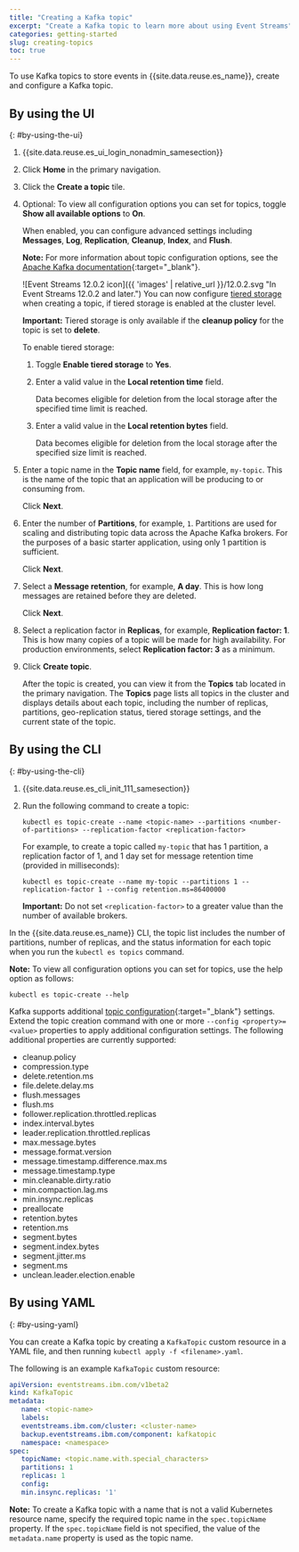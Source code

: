 ```yaml
---
title: "Creating a Kafka topic"
excerpt: "Create a Kafka topic to learn more about using Event Streams"
categories: getting-started
slug: creating-topics
toc: true
---
```


To use Kafka topics to store events in {{site.data.reuse.es_name}}, create and configure a Kafka topic.

## By using the UI
{: #by-using-the-ui}

1. {{site.data.reuse.es_ui_login_nonadmin_samesection}}
2. Click **Home** in the primary navigation.
3. Click the **Create a topic** tile.
4. Optional: To view all configuration options you can set for topics, toggle **Show all available options** to **On**. 

   When enabled, you can configure advanced settings including **Messages**, **Log**, **Replication**, **Cleanup**, **Index**, and **Flush**.
   
   **Note:** For more information about topic configuration options, see the [Apache Kafka documentation](https://kafka.apache.org/40/documentation/#topicconfigs){:target="_blank"}.

   ![Event Streams 12.0.2 icon]({{ 'images' | relative_url }}/12.0.2.svg "In Event Streams 12.0.2 and later.") You can now configure [tiered storage](../../installing/configuring/#tiered-storage) when creating a topic, if tiered storage is enabled at the cluster level.

   **Important:** Tiered storage is only available if the **cleanup policy** for the topic is set to **delete**.

   To enable tiered storage:  

   1. Toggle **Enable tiered storage** to **Yes**.  
   2. Enter a valid value in the **Local retention time** field.

      Data becomes eligible for deletion from the local storage after the specified time limit is reached.  
   3. Enter a valid value in the **Local retention bytes** field.

      Data becomes eligible for deletion from the local storage after the specified size limit is reached.  
5. Enter a topic name in the **Topic name** field, for example, `my-topic`.
   This is the name of the topic that an application will be producing to or consuming from.

   Click **Next**.
6. Enter the number of **Partitions**, for example, `1`.
   Partitions are used for scaling and distributing topic data across the Apache Kafka brokers.
   For the purposes of a basic starter application, using only 1 partition is sufficient.

   Click **Next**.
7. Select a **Message retention**, for example, **A day**.
   This is how long messages are retained before they are deleted.

   Click **Next**.
8. Select a replication factor in **Replicas**, for example, **Replication factor: 1**.
   This is how many copies of a topic will be made for high availability. For production environments, select **Replication factor: 3** as a minimum.

9. Click **Create topic**.

   After the topic is created, you can view it from the **Topics** tab located in the primary navigation. The **Topics** page lists all topics in the cluster and displays details about each topic, including the number of replicas, partitions, geo-replication status, tiered storage settings, and the current state of the topic.

## By using the CLI
{: #by-using-the-cli}

1. {{site.data.reuse.es_cli_init_111_samesection}}

2. Run the following command to create a topic:

   ```shell
   kubectl es topic-create --name <topic-name> --partitions <number-of-partitions> --replication-factor <replication-factor>
   ```

   For example, to create a topic called `my-topic` that has 1 partition, a replication factor of 1, and 1 day set for message retention time (provided in milliseconds):

   ```shell
   kubectl es topic-create --name my-topic --partitions 1 --replication-factor 1 --config retention.ms=86400000
   ```

   **Important:** Do not set `<replication-factor>` to a greater value than the number of available brokers.

 In the {{site.data.reuse.es_name}} CLI, the topic list includes the number of partitions, number of replicas, and the status information for each topic when you run the `kubectl es topics` command.

**Note:** To view all configuration options you can set for topics, use the help option as follows: 

```shell
kubectl es topic-create --help
```

Kafka supports additional [topic configuration](https://kafka.apache.org/40/documentation/#topicconfigs){:target="_blank"} settings. Extend the topic creation command with one or more `--config <property>=<value>` properties to apply additional configuration settings. The following additional properties are currently supported:

* cleanup.policy
* compression.type
* delete.retention.ms
* file.delete.delay.ms
* flush.messages
* flush.ms
* follower.replication.throttled.replicas
* index.interval.bytes
* leader.replication.throttled.replicas
* max.message.bytes
* message.format.version
* message.timestamp.difference.max.ms
* message.timestamp.type
* min.cleanable.dirty.ratio
* min.compaction.lag.ms
* min.insync.replicas
* preallocate
* retention.bytes
* retention.ms
* segment.bytes
* segment.index.bytes
* segment.jitter.ms
* segment.ms
* unclean.leader.election.enable

## By using YAML
{: #by-using-yaml}

You can create a Kafka topic by creating a `KafkaTopic` custom resource in a YAML file, and then running `kubectl apply -f <filename>.yaml`.

The following is an example `KafkaTopic` custom resource:

```yaml
apiVersion: eventstreams.ibm.com/v1beta2
kind: KafkaTopic
metadata:
   name: <topic-name>
   labels:
   eventstreams.ibm.com/cluster: <cluster-name>
   backup.eventstreams.ibm.com/component: kafkatopic
   namespace: <namespace>
spec:
   topicName: <topic.name.with.special_characters>
   partitions: 1
   replicas: 1
   config:
   min.insync.replicas: '1'
```

**Note:** To create a Kafka topic with a name that is not a valid Kubernetes resource name, specify the required topic name in the `spec.topicName` property. If the `spec.topicName` field is not specified, the value of the `metadata.name` property is used as the topic name.
